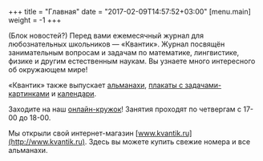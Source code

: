+++ 
title = "Главная" 
date = "2017-02-09T14:57:52+03:00"
[menu.main]
 weight = -1
+++


(Блок новостей?)
Перед вами ежемесячный журнал для любознательных школьников — «Квантик». Журнал
посвящён занимательным вопросам и задачам по математике, лингвистике, физике и
другим естественным наукам. Вы узнаете много интересного об окружающем мире!

«Квантик» также выпускает [альманахи](arch.htm#alm), [плакаты с
задачами-картинками](arch.htm#plakaty) и [календари](arch.htm#kalendary).

Заходите на наш [онлайн-кружок](online.html)! Занятия проходят по четвергам с
17-00 до 18-00.


Мы открыли свой интернет-магазин [www.kvantik.ru](http://www.kvantik.ru). Здесь
вы можете купить свежие номера и все альманахи.
